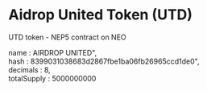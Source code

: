 # Aidrop United Token (UTD)
UTD token - NEP5 contract on NEO 

name        : AIRDROP UNITED",<br/>
hash        : 8399031038683d2867fbe1ba06fb26965ccd1de0",<br/>
decimals    : 8,<br/>
totalSupply : 5000000000<br/>

